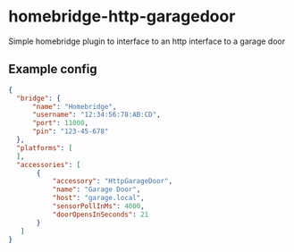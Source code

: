 # homebridge-http-garagedoor

Simple homebridge plugin to interface to an http interface to a garage door


## Example config
```json
{
  "bridge": {
      "name": "Homebridge",
      "username": "12:34:56:78:AB:CD",
      "port": 11000,
      "pin": "123-45-678"
  },
  "platforms": [
  ],
  "accessories": [
       {
           "accessory": "HttpGarageDoor",
           "name": "Garage Door",
           "host": "garage.local",
           "sensorPollInMs": 4000,
           "doorOpensInSeconds": 21
       }
   ]
}
```
